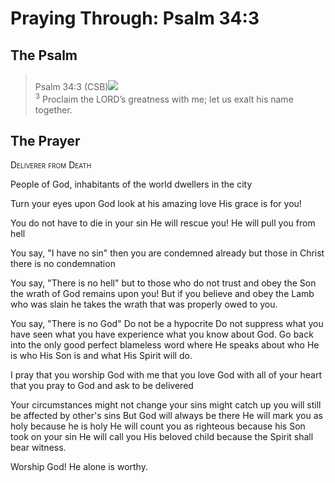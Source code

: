 # Praying Through: Psalm 34:3

## The Psalm

>Psalm 34:3 (CSB)<img class="intro-right" style="margin-top:10px" src="/images/art-paris-psalter.jpg">  
><sup>3</sup> Proclaim the LORD’s greatness with me; let us exalt his name together.

## The Prayer

<div style="font-variant: small-caps;">
Deliverer from Death
</div>


People of God,
  inhabitants of the world
  dwellers in the city

Turn your eyes upon God
  look at his amazing love
  His grace is for you!

You do not have to die in your sin
  He will rescue you!
  He will pull you from hell

You say, "I have no sin"
  then you are condemned already
  but those in Christ
  there is no condemnation

You say, "There is no hell"
  but to those who do not
  trust and obey the Son
  the wrath of God remains upon you!
  But if you believe and obey
  the Lamb who was slain
  he takes the wrath
  that was properly owed to you.

You say, "There is no God"
  Do not be a hypocrite
  Do not suppress
  what you have seen
  what you have experience
  what you know 
  about God.
  Go back into the only
  good
  perfect
  blameless
  word
  where He speaks about who He is
  who His Son is
  and what His Spirit will do.

I pray
  that you worship God 
  with me
  that you love God
  with all of your heart
  that you pray to God
  and ask to be delivered

Your circumstances might not change
  your sins might catch up
  you will still be affected by other's sins
  But God will always be there
  He will mark you as holy
  because he is holy
  He will count you as righteous
  because his Son took on your sin
  He will call you His beloved child
  because the Spirit shall bear witness.

Worship God!
  He alone is worthy.

